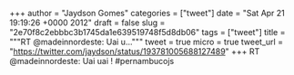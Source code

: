 
+++
author = "Jaydson Gomes"
categories = ["tweet"]
date = "Sat Apr 21 19:19:26 +0000 2012"
draft = false
slug = "2e70f8c2ebbbc3b1745da1e639519748f5d8db06"
tags = ["tweet"]
title = """RT @madeinnordeste: Uai u..."""
tweet = true
micro = true
tweet_url = "https://twitter.com/jaydson/status/193781005688127489"
+++
RT @madeinnordeste: Uai uai ! #pernambucojs
